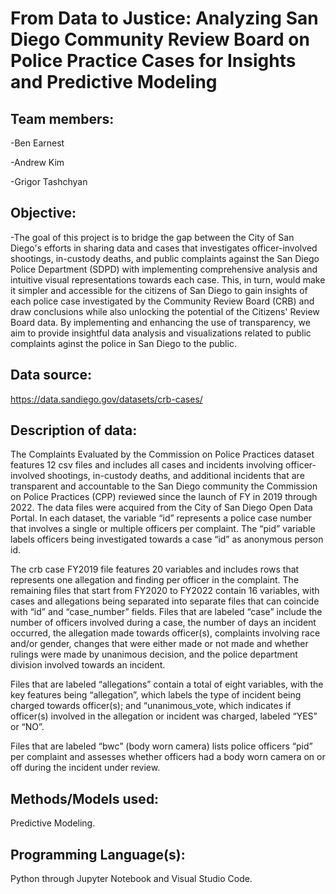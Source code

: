 # From Data to Justice: Analyzing San Diego Community Review Board on Police Practice Cases for Insights and Predictive Modeling

## Team members:

-Ben Earnest

-Andrew Kim

-Grigor Tashchyan

## Objective:

-The goal of this project is to bridge the gap between the City of San Diego's efforts in sharing data and cases that investigates officer-involved shootings, in-custody deaths, and public complaints against the San Diego Police Department (SDPD) with implementing comprehensive analysis and intuitive visual representations towards each case. This, in turn, would make it simpler and accessible for the citizens of San Diego to gain insights of each police case investigated by the Community Review Board (CRB) and draw conclusions while also unlocking the potential of the Citizens' Review Board data. By implementing and enhancing the use of transparency, we aim to provide insightful data analysis and visualizations related to public complaints aginst the police in San Diego to the public.

## Data source:

https://data.sandiego.gov/datasets/crb-cases/

## Description of data:

The Complaints Evaluated by the Commission on Police Practices dataset features 12 csv files and includes all cases and incidents involving officer-involved shootings, in-custody deaths, and additional incidents that are transparent and accountable to the San Diego community the Commission on Police Practices (CPP) reviewed since the launch of FY in 2019 through 2022. The data files were acquired from the City of San Diego Open Data Portal. In each dataset, the variable “id” represents a police case number that involves a single or multiple officers per complaint. The “pid” variable labels officers being investigated towards a case “id” as anonymous person id. 

The crb case FY2019 file features 20 variables and includes rows that represents one allegation and finding per officer in the complaint. The remaining files that start from FY2020 to FY2022 contain 16 variables, with cases and allegations being separated into separate files that can coincide with “id” and “case_number” fields. Files that are labeled “case” include the number of officers involved during a case, the number of days an incident occurred, the allegation made towards officer(s), complaints involving race and/or gender, changes that were either made or not made and whether rulings were made by unanimous decision, and the police department division involved towards an incident.

Files that are labeled “allegations” contain a total of eight variables, with the key features being “allegation”, which labels the type of incident being charged towards officer(s); and “unanimous_vote, which indicates if officer(s) involved in the allegation or incident was charged, labeled “YES” or “NO”.

Files that are labeled “bwc” (body worn camera) lists police officers “pid” per complaint and assesses whether officers had a body worn camera on or off during the incident under review.

## Methods/Models used:

Predictive Modeling.

## Programming Language(s):

Python through Jupyter Notebook and Visual Studio Code.
